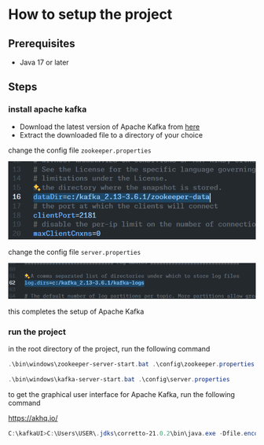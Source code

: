 # How to setup the project

## Prerequisites

- Java 17 or later

## Steps

### install apache kafka

- Download the latest version of Apache Kafka from [here](https://kafka.apache.org/downloads)
- Extract the downloaded file to a directory of your choice

change the config file `zookeeper.properties`

![alt text](image.png)

change the config file `server.properties`

![alt text](image-1.png)

this completes the setup of Apache Kafka

### run the project

in the root directory of the project, run the following command

```powershell
.\bin\windows\zookeeper-server-start.bat .\config\zookeeper.properties
```

```powershell
.\bin\windows\kafka-server-start.bat .\config\server.properties
```

to get the graphical user interface for Apache Kafka, run the following command

<https://akhq.io/>

```powershell
C:\kafkaUI>C:\Users\USER\.jdks\corretto-21.0.2\bin\java.exe -Dfile.encoding=windows-1252 -Dsun.stdout.encoding=windows-1252 -Dsun.stderr.encoding=windows-1252 -jar C:\kafkaUI\akhq-0.24.0-all.jar
```
